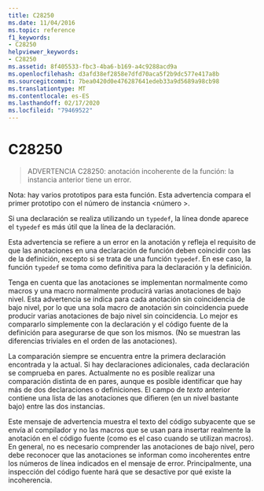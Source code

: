 ```yaml
---
title: C28250
ms.date: 11/04/2016
ms.topic: reference
f1_keywords:
- C28250
helpviewer_keywords:
- C28250
ms.assetid: 8f405533-fbc3-4ba6-b169-a4c9288acd9a
ms.openlocfilehash: d3afd38ef2858e7dfd70aca5f2b9dc577e417a8b
ms.sourcegitcommit: 7bea0420d0e476287641edeb33a9d5689a98cb98
ms.translationtype: MT
ms.contentlocale: es-ES
ms.lasthandoff: 02/17/2020
ms.locfileid: "79469522"
---
```

# <a name="c28250"></a>C28250

> ADVERTENCIA C28250: anotación incoherente de la función: la instancia anterior tiene un error.

Nota: hay varios prototipos para esta función. Esta advertencia compara el primer prototipo con el número de instancia \<número >.

Si una declaración se realiza utilizando un `typedef`, la línea donde aparece el `typedef` es más útil que la línea de la declaración.

Esta advertencia se refiere a un error en la anotación y refleja el requisito de que las anotaciones en una declaración de función deben coincidir con las de la definición, excepto si se trata de una función `typedef`. En ese caso, la función `typedef` se toma como definitiva para la declaración y la definición.

Tenga en cuenta que las anotaciones se implementan normalmente como macros y una macro normalmente producirá varias anotaciones de bajo nivel. Esta advertencia se indica para cada anotación sin coincidencia de bajo nivel, por lo que una sola macro de anotación sin coincidencia puede producir varias anotaciones de bajo nivel sin coincidencia. Lo mejor es compararlo simplemente con la declaración y el código fuente de la definición para asegurarse de que son los mismos. (No se muestran las diferencias triviales en el orden de las anotaciones).

La comparación siempre se encuentra entre la primera declaración encontrada y la actual. Si hay declaraciones adicionales, cada declaración se comprueba en pares. Actualmente no es posible realizar una comparación distinta de en pares, aunque es posible identificar que hay más de dos declaraciones o definiciones.  El campo de *texto* anterior contiene una lista de las anotaciones que difieren (en un nivel bastante bajo) entre las dos instancias.

Este mensaje de advertencia muestra el texto del código subyacente que se envía al compilador y no las macros que se usan para insertar realmente la anotación en el código fuente (como es el caso cuando se utilizan macros). En general, no es necesario comprender las anotaciones de bajo nivel, pero debe reconocer que las anotaciones se informan como incoherentes entre los números de línea indicados en el mensaje de error. Principalmente, una inspección del código fuente hará que se desactive por qué existe la incoherencia.
